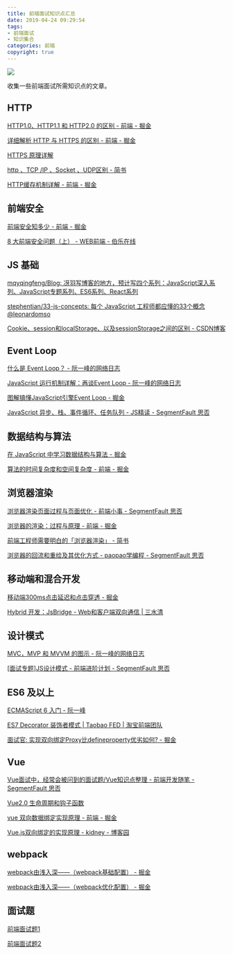 ```yaml
---
title: 前端面试知识点汇总
date: 2019-04-24 09:29:54
tags:
- 前端面试
- 知识集合
categories: 前端
copyright: true
---
```


![](https://imgs-1253349937.cos.ap-guangzhou.myqcloud.com/blog-imgs/css-160107.jpg)

收集一些前端面试所需知识点的文章。

<!-- more -->

## HTTP

[HTTP1.0、HTTP1.1 和 HTTP2.0 的区别 - 前端 - 掘金](<https://juejin.im/entry/5981c5df518825359a2b9476>)

[详细解析 HTTP 与 HTTPS 的区别 - 前端 - 掘金](https://juejin.im/entry/58d7635e5c497d0057fae036)

[HTTPS 原理详解](<https://blog.upyun.com/?p=1347>)

[http 、TCP /IP 、Socket 、UDP区别 - 简书](https://www.jianshu.com/p/219eb040479b)

[HTTP缓存机制详解 - 前端 - 掘金](https://juejin.im/entry/599afbe5f265da247c4ee6e3)

## 前端安全

[前端安全知多少 - 前端 - 掘金](https://juejin.im/entry/598d6eb46fb9a03c3a25d2c1)

[8 大前端安全问题（上） - WEB前端 - 伯乐在线](http://web.jobbole.com/92875/)

## JS 基础

[mqyqingfeng/Blog: 冴羽写博客的地方，预计写四个系列：JavaScript深入系列、JavaScript专题系列、ES6系列、React系列](https://github.com/mqyqingfeng/Blog)

[stephentian/33-js-concepts: 每个 JavaScript 工程师都应懂的33个概念 @leonardomso](https://github.com/stephentian/33-js-concepts)

[Cookie、session和localStorage、以及sessionStorage之间的区别 - CSDN博客](http://blog.csdn.net/ruby_xc/article/details/65939988)

## Event Loop

[什么是 Event Loop？ - 阮一峰的网络日志](http://www.ruanyifeng.com/blog/2013/10/event_loop.html)

[JavaScript 运行机制详解：再谈Event Loop - 阮一峰的网络日志](http://www.ruanyifeng.com/blog/2014/10/event-loop.html)

[图解搞懂JavaScript引擎Event Loop - 掘金](https://juejin.im/post/5a6309f76fb9a01cab2858b1)

[JavaScript 异步、栈、事件循环、任务队列 - JS精读 - SegmentFault 思否](https://segmentfault.com/a/1190000011198232)

## 数据结构与算法

[在 JavaScript 中学习数据结构与算法 - 掘金](https://juejin.im/post/594dfe795188250d725a220a)

[算法的时间复杂度和空间复杂度 - 前端 - 掘金](https://juejin.im/entry/5a49f7d36fb9a0450a67b269)

## 浏览器渲染

[浏览器渲染页面过程与页面优化 - 前端小事 - SegmentFault 思否](https://segmentfault.com/a/1190000010298038)

[浏览器的渲染：过程与原理 - 前端 - 掘金](https://juejin.im/entry/59e1d31f51882578c3411c77)

[前端工程师需要明白的「浏览器渲染」 - 简书](https://www.jianshu.com/p/e305ace24ddf)

[浏览器的回流和重绘及其优化方式 - paopao学编程 - SegmentFault 思否](https://segmentfault.com/a/1190000011297958)

## 移动端和混合开发

[移动端300ms点击延迟和点击穿透 - 掘金](https://juejin.im/post/5b3cc9836fb9a04f9a5cb0e0)

[Hybrid 开发：JsBridge - Web和客户端双向通信 | 三水清](https://js8.in/2017/03/16/Hybrid%20%E5%BC%80%E5%8F%91%EF%BC%9AJsBridge%20-%20Web%E5%92%8C%E5%AE%A2%E6%88%B7%E7%AB%AF%E5%8F%8C%E5%90%91%E9%80%9A%E4%BF%A1/)

## 设计模式

[MVC，MVP 和 MVVM 的图示 - 阮一峰的网络日志](http://www.ruanyifeng.com/blog/2015/02/mvcmvp_mvvm.html)

[[面试专题]JS设计模式 - 前端进阶计划 - SegmentFault 思否](https://segmentfault.com/a/1190000010914032)

## ES6 及以上

[ECMAScript 6 入门 - 阮一峰](http://es6.ruanyifeng.com/)

[ES7 Decorator 装饰者模式 | Taobao FED | 淘宝前端团队](http://taobaofed.org/blog/2015/11/16/es7-decorator/)

[面试官: 实现双向绑定Proxy比defineproperty优劣如何? - 掘金](https://juejin.im/post/5acd0c8a6fb9a028da7cdfaf)

## Vue

[Vue面试中，经常会被问到的面试题/Vue知识点整理 - 前端开发随笔 - SegmentFault 思否](https://segmentfault.com/a/1190000016344599)

[Vue2.0 生命周期和钩子函数](https://segmentfault.com/a/1190000008010666)

[vue 双向数据绑定实现原理 - 前端 - 掘金](https://juejin.im/entry/59116fa6a0bb9f0058aaaa4c)

[Vue.js双向绑定的实现原理 - kidney - 博客园](	https://www.cnblogs.com/kidney/p/6052935.html?utm_source=gold_browser_extension)

## webpack

[webpack由浅入深——（webpack基础配置） - 掘金](https://juejin.im/post/5bbec0395188255c305012d1#heading-10)

[webpack由浅入深——（webpack优化配置） - 掘金](https://juejin.im/post/5bd128b56fb9a05ce1729333#heading-3)

## 面试题

[前端面试题1](https://github.com/markyun/My-blog/tree/master/Front-end-Developer-Questions/Questions-and-Answers)

[前端面试题2](https://github.com/Xieguoiang/FE-Interview-questions#%E7%BC%96%E5%86%99%E4%B8%80%E4%B8%AA%E5%87%BD%E6%95%B0%E5%B0%86%E5%88%97%E8%A1%A8%E5%AD%90%E5%85%83%E7%B4%A0%E9%A1%BA%E5%BA%8F%E5%8F%8D%E8%BD%AC)

